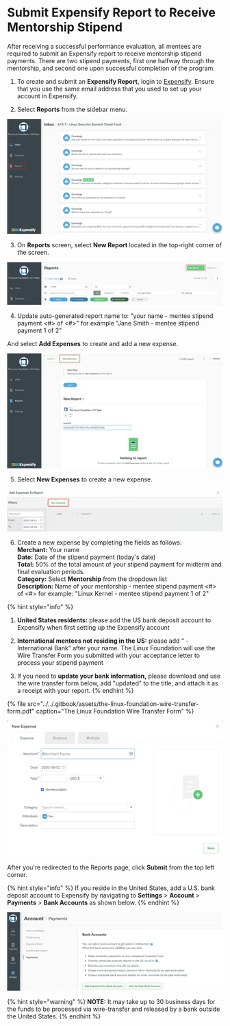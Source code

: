 # Submit Expensify Report to Receive Mentorship Stipend

After receiving a successful performance evaluation, all mentees are required to submit an Expensify report to receive mentorship stipend payments. There are two stipend payments, first one halfway through the mentorship, and second one upon successful completion of the program. 

1. To create and submit an **Expensify Report,** login to [Expensify](%20https://www.expensify.com). Ensure that you use the same email address that you used to set up your account in Expensify.

2. Select **Reports** from the sidebar menu.

![](../../.gitbook/assets/reports.png)

3. On **Reports** screen, select **New Report** located in the top-right corner of the screen.

![](../../.gitbook/assets/new-report.png)

4. Update auto-generated report name to: "your name - mentee stipend payment &lt;\#&gt; of &lt;\#&gt;" for example "Jane Smith - mentee stipend payment 1 of 2"

And select **Add Expenses** to create and add  a new expense.

![](../../.gitbook/assets/add-expenses.png)

5. Select **New Expenses** to create a new expense.

![](../../.gitbook/assets/new-expense.png)

6. Create a new expense by completing the fields as follows:  
     **Merchant:** Your name   
     **Date:** Date of the stipend payment \(today's date\)  
     **Total:** 50% of the total amount of your stipend payment for midterm and final evaluation                      periods.   
     **Category:** Select **Mentorship** from the dropdown list  
     **Description:** Name of your mentorship - mentee stipend payment &lt;\#&gt; of &lt;\#&gt;  for example: "Linux Kernel - mentee stipend payment 1 of 2" 

{% hint style="info" %}


1. **United States residents:** please add the US bank deposit account to Expensify when first setting up the Expensify account 

2. **International mentees not residing in the US:** please add “ - International Bank”   after your name. The Linux Foundation will use the Wire Transfer Form you submitted with your acceptance letter to process your stipend payment

3. If you need to **update your bank information,** please download and use the wire transfer form below, add "updated" to the title, and attach it as a receipt with your report. 
{% endhint %}

{% file src="../../.gitbook/assets/the-linux-foundation-wire-transfer-form.pdf" caption="The Linux Foundation Wire Transfer Form" %}

![](../../.gitbook/assets/create-new-expense-screenshot-second-step.png)

After you're redirected to the Reports page, click **Submit** from the top left corner.

{% hint style="info" %}
If you reside in the United States, add a U.S. bank deposit account to Expensify by navigating to  **Settings** &gt; **Account** &gt; **Payments** &gt; **Bank Accounts** as shown below.
{% endhint %}

![](../../.gitbook/assets/add-us-bank-account.png)

{% hint style="warning" %}
**NOTE:** It may take up to 30 business days for the funds to be processed via wire-transfer and released by a bank outside the United States. 
{% endhint %}

